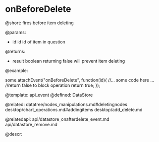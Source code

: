 onBeforeDelete
=============


@short:
	fires before item deleting

@params:
- id		id		id of item in question

@returns:
- result  boolean  returning false will prevent item deleting

@example: 
	
some.attachEvent("onBeforeDelete", function(id){
    //... some code here ... 
    //return false to block operation
    return true;
});

@template:	api_event
@defined:	DataStore

@related: 
	datatree/nodes_manipulations.md#deletingnodes
    desktop/chart_operations.md#addingitems
    desktop/add_delete.md
    
@relatedapi:
	api/datastore_onafterdelete_event.md
    api/datastore_remove.md
	
@descr:


